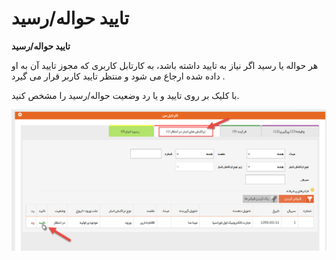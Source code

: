 # تایید حواله/رسید    

**تایید حواله/رسید**

هر حواله یا رسید اگر نیاز به تایید داشته باشد، به کارتابل کاربری که مجوز تایید آن به او داده شده ارجاع می شود و منتظر تایید کاربر قرار می گیرد .

با کلیک بر روی تایید و یا رد وضعیت حواله/رسید را مشخص کنید.

 ![](TransactionConfirmation/TransactionConfirmation.jpg)